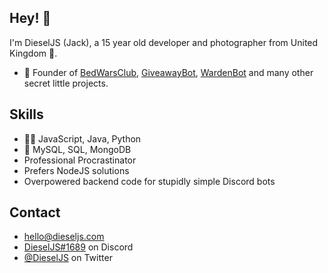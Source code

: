 <!-- ### Hi there 👋 -->

<!--
**DieselGaming/DieselGaming** is a ✨ _special_ ✨ repository because its `README.md` (this file) appears on your GitHub profile.

Here are some ideas to get you started:

- 🔭 I’m currently working on ...
- 🌱 I’m currently learning ...
- 👯 I’m looking to collaborate on ...
- 🤔 I’m looking for help with ...
- 💬 Ask me about ...
- 📫 How to reach me: ...
- 😄 Pronouns: ...
- ⚡ Fun fact: ...
-->

## Hey! 👋
I'm DieselJS (Jack), a 15 year old developer and photographer from United Kingdom 👑.

- 🧭 Founder of [BedWarsClub](https://github.com/BedWarsClub), [GiveawayBot](https://thegiveawaybot.com), [WardenBot](https://wardenbot.com) and many other secret little projects.

## Skills
- 👨‍💻 JavaScript, Java, Python
- 💽 MySQL, SQL, MongoDB
- Professional Procrastinator
- Prefers NodeJS solutions
- Overpowered backend code for stupidly simple Discord bots

## Contact
- [hello@dieseljs.com](mailto:hello@dieseljs.com)
- [DieselJS#1689](https://discordapp.com/channels/@me/414713250832449536/) on Discord
- [@DieselJS](https://twitter.com/DieselJS1) on Twitter
